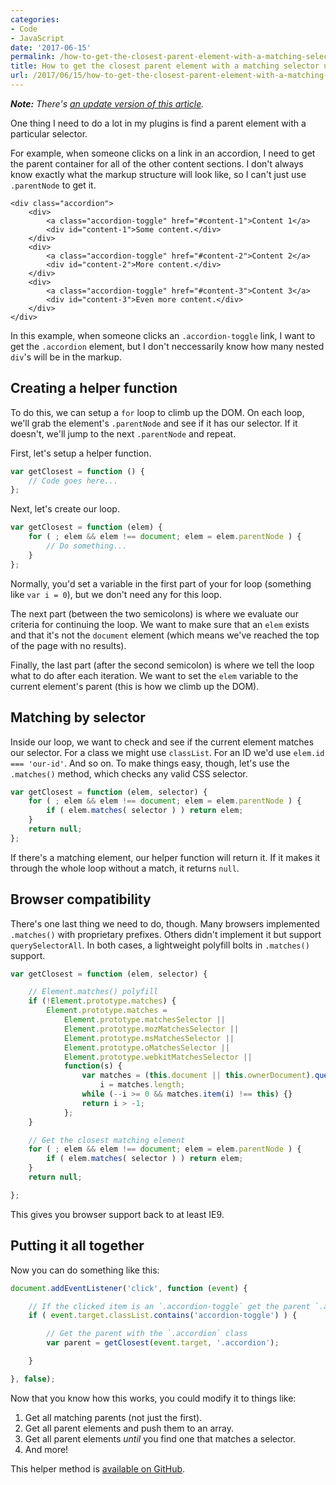 ```yaml
---
categories:
- Code
- JavaScript
date: '2017-06-15'
permalink: /how-to-get-the-closest-parent-element-with-a-matching-selector-using-vanilla-javascript/
title: How to get the closest parent element with a matching selector using vanilla JavaScript
url: /2017/06/15/how-to-get-the-closest-parent-element-with-a-matching-selector-using-vanilla-javascript
---
```


***Note:*** *There's [an update version of this article](/a-native-vanilla-javascript-way-to-get-the-closest-matching-parent-element/).*

One thing I need to do a lot in my plugins is find a parent element with a particular selector.

For example, when someone clicks on a link in an accordion, I need to get the parent container for all of the other content sections. I don't always know exactly what the markup structure will look like, so I can't just use `.parentNode` to get it.

```markup
<div class="accordion">
	<div>
		<a class="accordion-toggle" href="#content-1">Content 1</a>
		<div id="content-1">Some content.</div>
	</div>
	<div>
		<a class="accordion-toggle" href="#content-2">Content 2</a>
		<div id="content-2">More content.</div>
	</div>
	<div>
		<a class="accordion-toggle" href="#content-3">Content 3</a>
		<div id="content-3">Even more content.</div>
	</div>
</div>
```

In this example, when someone clicks an `.accordion-toggle` link, I want to get the `.accordion` element, but I don't neccessarily know how many nested `div`'s will be in the markup.

## Creating a helper function

To do this, we can setup a `for` loop to climb up the DOM. On each loop, we'll grab the element's `.parentNode` and see if it has our selector. If it doesn't, we'll jump to the next `.parentNode` and repeat.

First, let's setup a helper function.

```javascript
var getClosest = function () {
	// Code goes here...
};
```

Next, let's create our loop.

```javascript
var getClosest = function (elem) {
	for ( ; elem && elem !== document; elem = elem.parentNode ) {
		// Do something...
	}
};
```

Normally, you'd set a variable in the first part of your for loop (something like `var i = 0`), but we don't need any for this loop.

The next part (between the two semicolons) is where we evaluate our criteria for continuing the loop. We want to make sure that an `elem` exists and that it's not the `document` element (which means we've reached the top of the page with no results).

Finally, the last part (after the second semicolon) is where we tell the loop what to do after each iteration. We want to set the `elem` variable to the current element's parent (this is how we climb up the DOM).

## Matching by selector

Inside our loop, we want to check and see if the current element matches our selector. For a class we might use `classList`. For an ID we'd use `elem.id === 'our-id'`. And so on. To make things easy, though, let's use the `.matches()` method, which checks any valid CSS selector.

```javascript
var getClosest = function (elem, selector) {
	for ( ; elem && elem !== document; elem = elem.parentNode ) {
		if ( elem.matches( selector ) ) return elem;
	}
	return null;
};
```

If there's a matching element, our helper function will return it. If it makes it through the whole loop without a match, it returns `null`.

## Browser compatibility

There's one last thing we need to do, though. Many browsers implemented `.matches()` with proprietary prefixes. Others didn't implement it but support `querySelectorAll`. In both cases, a lightweight polyfill bolts in `.matches()` support.

```javascript
var getClosest = function (elem, selector) {

	// Element.matches() polyfill
	if (!Element.prototype.matches) {
	    Element.prototype.matches =
	        Element.prototype.matchesSelector ||
	        Element.prototype.mozMatchesSelector ||
	        Element.prototype.msMatchesSelector ||
	        Element.prototype.oMatchesSelector ||
	        Element.prototype.webkitMatchesSelector ||
	        function(s) {
	            var matches = (this.document || this.ownerDocument).querySelectorAll(s),
	                i = matches.length;
	            while (--i >= 0 && matches.item(i) !== this) {}
	            return i > -1;
	        };
	}

	// Get the closest matching element
	for ( ; elem && elem !== document; elem = elem.parentNode ) {
		if ( elem.matches( selector ) ) return elem;
	}
	return null;

};
```

This gives you browser support back to at least IE9.

## Putting it all together

Now you can do something like this:

```javascript
document.addEventListener('click', function (event) {

	// If the clicked item is an `.accordion-toggle` get the parent `.accordion`
	if ( event.target.classList.contains('accordion-toggle') ) {

		// Get the parent with the `.accordion` class
		var parent = getClosest(event.target, '.accordion');

	}

}, false);
```

Now that you know how this works, you could modify it to things like:

1. Get all matching parents (not just the first).
2. Get all parent elements and push them to an array.
3. Get all parent elements *until* you find one that matches a selector.
4. And more!

This helper method is [available on GitHub](https://github.com/cferdinandi/getClosest).